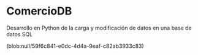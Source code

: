 # ComercioDB
Desarrollo en Python de la carga y modificación de datos en una base de datos SQL

(blob:null/59f6c841-e0dc-4d4a-9eaf-c82ab3933c83)
